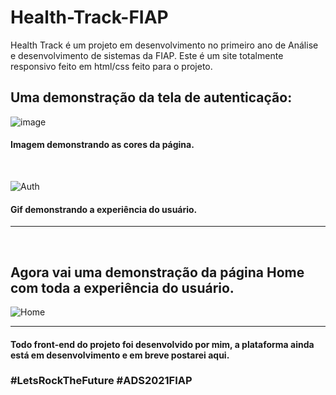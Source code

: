 # Health-Track-FIAP
Health Track é um projeto em desenvolvimento no primeiro ano de Análise e desenvolvimento de sistemas da FIAP.
Este é um site totalmente responsivo feito em html/css feito para o projeto.

## Uma demonstração da tela de autenticação:

![image](https://user-images.githubusercontent.com/59674959/141242431-66234192-418d-4a2b-83ea-5567132e7d94.png) 
#### Imagem demonstrando as cores da página.

<br>

![Auth](https://user-images.githubusercontent.com/59674959/141241986-270a62ca-1264-4ab5-87e7-fb6f420dd0af.gif)
#### Gif demonstrando a experiência do usuário.

------------------------------------------------------------------------------------------------------------------------------

<br>

## Agora vai uma demonstração da página Home com toda a experiência do usuário.

![Home](https://user-images.githubusercontent.com/59674959/141242996-5b94c554-9938-4154-85ec-b88e29378c7e.gif)

------------------------------------------------------------------------------------------------------------------------------

#### Todo front-end do projeto foi desenvolvido por mim, a plataforma ainda está em desenvolvimento e em breve postarei aqui.

### #LetsRockTheFuture #ADS2021FIAP
